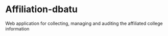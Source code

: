 # Affiliation-dbatu
Web application for collecting, managing and auditing the affiliated college information
